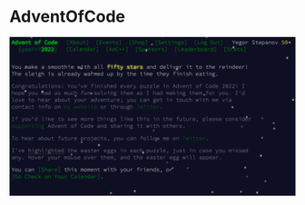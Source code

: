 # AdventOfCode

![AoC 2022](https://github.com/ystepanoff/AdventOfCode/blob/master/2022/2022.png?raw=true)

